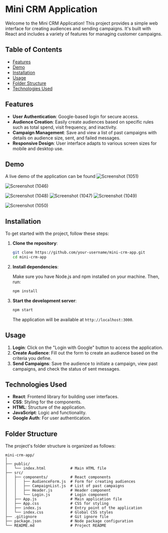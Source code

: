 # Mini CRM Application

Welcome to the Mini CRM Application! This project provides a simple web interface for creating audiences and sending campaigns. It's built with React and includes a variety of features for managing customer campaigns.

## Table of Contents

- [Features](#features)
- [Demo](#demo)
- [Installation](#installation)
- [Usage](#usage)
- [Folder Structure](#folder-structure)
- [Technologies Used](#technologies-used)

## Features

- **User Authentication**: Google-based login for secure access.
- **Audience Creation**: Easily create audiences based on specific rules such as total spend, visit frequency, and inactivity.
- **Campaign Management**: Save and view a list of past campaigns with details on audience size, sent, and failed messages.
- **Responsive Design**: User interface adapts to various screen sizes for mobile and desktop use.

## Demo
A live demo of the application can be found 
![Screenshot (1051)](https://github.com/sreshtech/CRM-Application_/assets/121309862/57c5d064-e45e-4720-ad16-26bb8be6f942)

![Screenshot (1046)](https://github.com/sreshtech/CRM-Application_/assets/121309862/3b3a82df-b211-495c-8aca-beb6b6fe2e48)

![Screenshot (1048)](https://github.com/sreshtech/CRM-Application_/assets/121309862/88dd6703-54ea-4ec1-932e-a347f74d16c5)
![Screenshot (1047)](https://github.com/sreshtech/CRM-Application_/assets/121309862/57d10375-5892-4e36-aed7-6726256e54ef)
![Screenshot (1049)](https://github.com/sreshtech/CRM-Application_/assets/121309862/5d31311d-2f0c-4934-9965-b6eaab7b15b2)

![Screenshot (1050)](https://github.com/sreshtech/CRM-Application_/assets/121309862/33039ccc-757f-46ba-affd-16ee51ed32c9)

## Installation

To get started with the project, follow these steps:

1. **Clone the repository**:

    ```bash
    git clone https://github.com/your-username/mini-crm-app.git
    cd mini-crm-app
    ```

2. **Install dependencies**:

    Make sure you have Node.js and npm installed on your machine. Then, run:

    ```bash
    npm install
    ```

3. **Start the development server**:

    ```bash
    npm start
    ```

    The application will be available at `http://localhost:3000`.

## Usage

1. **Login**: Click on the "Login with Google" button to access the application.
2. **Create Audience**: Fill out the form to create an audience based on the criteria you define.
3. **Send Campaigns**: Save the audience to initiate a campaign, view past campaigns, and check the status of sent messages.



## Technologies Used

- **React**: Frontend library for building user interfaces.
- **CSS**: Styling for the components.
- **HTML**: Structure of the application.
- **JavaScript**: Logic and functionality.
- **Google Auth**: For user authentication.

## Folder Structure

The project's folder structure is organized as follows:
```plaintext
mini-crm-app/
│
├── public/
│   └── index.html           # Main HTML file
├── src/
│   ├── components/          # React components
│   │   ├── AudienceForm.js  # Form for creating audiences
│   │   ├── CampaignList.js  # List of past campaigns
│   │   ├── Header.js        # Header component
│   │   └── Login.js         # Login component
│   ├── App.js               # Main application file
│   ├── App.css              # CSS for styling
│   ├── index.js             # Entry point of the application
│   └── index.css            # Global CSS styles
├── .gitignore               # Git ignore file
├── package.json             # Node package configuration
└── README.md                # Project README
